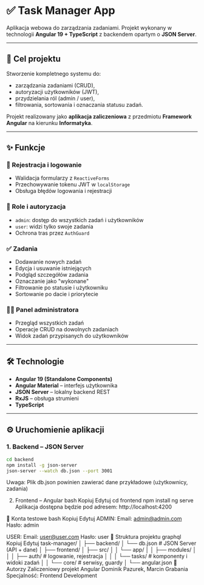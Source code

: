 # ✅ Task Manager App

Aplikacja webowa do zarządzania zadaniami. Projekt wykonany w technologii **Angular 19 + TypeScript** z backendem opartym o **JSON Server**.

---

## 🎯 Cel projektu

Stworzenie kompletnego systemu do:

- zarządzania zadaniami (CRUD),
- autoryzacji użytkowników (JWT),
- przydzielania ról (admin / user),
- filtrowania, sortowania i oznaczania statusu zadań.

Projekt realizowany jako **aplikacja zaliczeniowa** z przedmiotu **Framework Angular** na kierunku **Informatyka**.

---

## ✨ Funkcje

### 👥 Rejestracja i logowanie

- Walidacja formularzy z `ReactiveForms`
- Przechowywanie tokenu JWT w `localStorage`
- Obsługa błędów logowania i rejestracji

### 🔐 Role i autoryzacja

- `admin`: dostęp do wszystkich zadań i użytkowników
- `user`: widzi tylko swoje zadania
- Ochrona tras przez `AuthGuard`

### ✅ Zadania

- Dodawanie nowych zadań
- Edycja i usuwanie istniejących
- Podgląd szczegółów zadania
- Oznaczanie jako "wykonane"
- Filtrowanie po statusie i użytkowniku
- Sortowanie po dacie i priorytecie

### 🧑‍💼 Panel administratora

- Przegląd wszystkich zadań
- Operacje CRUD na dowolnych zadaniach
- Widok zadań przypisanych do użytkowników

---

## 🛠️ Technologie

- **Angular 19 (Standalone Components)**
- **Angular Material** – interfejs użytkownika
- **JSON Server** – lokalny backend REST
- **RxJS** – obsługa strumieni
- **TypeScript**

---

## ⚙️ Uruchomienie aplikacji

### 1. Backend – JSON Server

```bash
cd backend
npm install -g json-server
json-server --watch db.json --port 3001
```
Uwaga: Plik db.json powinien zawierać dane przykładowe (użytkownicy, zadania)

2. Frontend – Angular
bash
Kopiuj
Edytuj
cd frontend
npm install
ng serve
Aplikacja dostępna będzie pod adresem:
http://localhost:4200

🧪 Konta testowe
bash
Kopiuj
Edytuj
ADMIN:
Email: admin@admin.com
Hasło: admin

USER:
Email: user@user.com
Hasło: user
📁 Struktura projektu
graphql
Kopiuj
Edytuj
task-manager/
│
├── backend/
│   └── db.json         # JSON Server (API + dane)
│
├── frontend/
│   ├── src/
│   │   └── app/
│   │       ├── modules/
│   │       │   ├── auth/    # logowanie, rejestracja
│   │       │   └── tasks/   # komponenty i widoki zadań
│   │       └── core/        # serwisy, guardy
│   └── angular.json
📌 Autorzy
Zaliczeniowy projekt Angular
Dominik Pazurek, Marcin Grabania
Specjalność: Frontend Development
